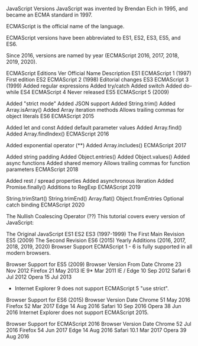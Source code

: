 JavaScript Versions
JavaScript was invented by Brendan Eich in 1995, and became an ECMA standard in 1997.

ECMAScript is the official name of the language.

ECMAScript versions have been abbreviated to ES1, ES2, ES3, ES5, and ES6.

Since 2016, versions are named by year (ECMAScript 2016, 2017, 2018, 2019, 2020).

ECMAScript Editions
Ver	Official Name	Description
ES1	ECMAScript 1 (1997)	First edition
ES2	ECMAScript 2 (1998)	Editorial changes
ES3	ECMAScript 3 (1999)	Added regular expressions
Added try/catch
Added switch
Added do-while
ES4	ECMAScript 4	Never released
ES5	ECMAScript 5 (2009)

Added "strict mode"
Added JSON support
Added String.trim()
Added Array.isArray()
Added Array iteration methods
Allows trailing commas for object literals
ES6	ECMAScript 2015

Added let and const
Added default parameter values
Added Array.find()
Added Array.findIndex()
ECMAScript 2016

Added exponential operator (**)
Added Array.includes()
ECMAScript 2017

Added string padding
Added Object.entries()
Added Object.values()
Added async functions
Added shared memory
Allows trailing commas for function parameters
ECMAScript 2018

Added rest / spread properties
Added asynchronous iteration
Added Promise.finally()
Additions to RegExp
ECMAScript 2019

String.trimStart()
String.trimEnd()
Array.flat()
Object.fromEntries
Optional catch binding
ECMAScript 2020

The Nullish Coalescing Operator (??)
This tutorial covers every version of JavaScript:

The Original JavaScript ES1 ES2 ES3 (1997-1999)
The First Main Revision ES5 (2009)
The Second Revision ES6 (2015)
Yearly Additions (2016, 2017, 2018, 2019, 2020)
Browser Support
ECMAScript 1 - 6 is fully supported in all modern browsers.

Browser Support for ES5 (2009)
Browser	Version	From Date
Chrome	23	Nov 2012
Firefox	21	May 2013
IE	9*	Mar 2011
IE / Edge	10	Sep 2012
Safari	6	Jul 2012
Opera	15	Jul 2013
* Internet Explorer 9 does not support ECMAScript 5 "use strict".

Browser Support for ES6 (2015)
Browser	Version	Date
Chrome	51	May 2016
Firefox	52	Mar 2017
Edge	14	Aug 2016
Safari	10	Sep 2016
Opera	38	Jun 2016
Internet Explorer does not support ECMAScript 2015.

Browser Support for ECMAScript 2016
Browser	Version	Date
Chrome	52	Jul 2016
Firefox	54	Jun 2017
Edge	14	Aug 2016
Safari	10.1	Mar 2017
Opera	39	Aug 2016